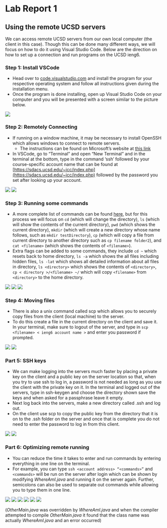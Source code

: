 # Lab Report 1
## Using the remote UCSD servers


We can access remote UCSD servers from our own local computer (the client in this case). Though this can be done many different ways, we will focus on how to do it using Visual Studio Code. Below are the direction on how to set up a connection and run programs on the UCSD ieng6.

### Step 1: Install VSCode
- Head over to [code.visualstudio.com](https://code.visualstudio.com) and install the program for your respective operating system and follow all instructions given during the installation menu. 
- Once the program is done installing, open up Visual Studio Code on your computer and you will be presented with a screen similar to the picture below.

<img src="pics/1.1.png"/>


### Step 2: Remotely Connecting
- If running on a window machine, it may be necessary to install OpenSSH which allows windows to connect to remote servers. 
     - The instructions can be found on Microsoft’s website at 
     [this link](https://docs.microsoft.com/en-us/windows-server/administration/openssh/openssh_install_firstuse)
- In VSCode, go to “Terminal” and open “New Terminal” and in the terminal at the bottom, type in the command ‘ssh’ followed by your course-specific account name that can be found at [https://sdacs.ucsd.edu/~icc/index.php](https://sdacs.ucsd.edu/~icc/index.php) followed by the password you set after looking up your account.

<img src="pics/2.1.png"/>
<img src="pics/2.2.png"/>

### Step 3: Running some commands
- A more complete list of commands can be found [here](http://mally.stanford.edu/~sr/computing/basic-unix.html), but for this process we will focus on ```cd``` (which will change the directory), ```ls``` (which will show the contents of the current directory), ```pwd``` (which shows the current directory), ```mkdir``` (which will create a new directory whose name follows, such as ```mkdir testDirectory```), ```cp``` (which will copy a file from current directory to another directory such as ```cp filename folder2```), and ```cat <filename>``` (which shows the contents of ```<filename>```).
- Extra flags can be added to some commands, they include ```cd ~``` which resets back to home directory, ```ls -a``` which shows the all files including hidden files, ```ls -lat``` which shows all detailed information about all files in directory, ```ls <directory>``` which shows the contents of ```<directory>```, ```cp < directory >/<filename> ~/``` which will copy ```<filename>``` from ```<directory>``` to the home directory.

<img src="pics/3.1.png"/>
<img src="pics/3.2.png"/>
<img src="pics/3.3.png"/>
    
### Step 4: Moving files 
- There is also a unix command called scp which allows you to securely copy files from the client (local machine) to the server. 
- To do this create a file in the current directory on the client and save it. In your terminal, make sure to logout of the server, and type in ```scp <filename> < ieng6 account name >``` and enter you password if prompted. 

<img src="pics/4.1.png"/>
<img src="pics/4.2.png"/>


### Part 5: SSH keys 
- We can make logging into the servers much faster by placing a private key on the client and a public key on the server location so that, when you try to use ssh to log in, a password is not needed as long as you use the client with the private key on it. In the terminal and logged out of the servers, type in ssh-keygen and choose the directory shown save the keys and when asked for a passphrase leave it empty. 
- Next log back into the servers, make a new directory called .ssh and log out. 
- On the client use scp to copy the public key from the directory that it is on to the .ssh folder on the server and once that is complete you do not need to enter the password to log in from this client. 

<img src="pics/5.1.png"/>
<img src="pics/5.2.png"/>


### Part 6: Optimizing remote running
- You can reduce the time it takes to enter and run commands by entering everything in one line on the terminal. 
- For example, you can type ```ssh <account address> “<commands>”``` and ```<commands>``` will be run on the server after login which can be shown by modifying *WhereAmI.java* and running it on the server again. Further, semicolons can also be used to separate out commands while allowing you to type them in one line.

<img src="pics/6.1.png"/>
<img src="pics/6.2.png"/>
<img src="pics/6.3.png"/>
<img src="pics/6.4.png"/>
<img src="pics/6.5.png"/>
<img src="pics/6.6.png"/>

(*OtherMain.java* was overridden by *WhereAmI.java* and when the compiler attempted to compile *OtherMain.java* it found that the class name was actually *WhereAmI.java* and an error occurred)

